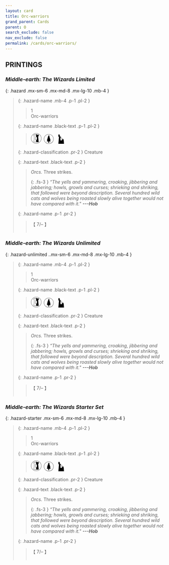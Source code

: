 ```yaml
---
layout: card
title: Orc-warriors
grand_parent: Cards
parent: O
search_exclude: false
nav_exclude: false
permalink: /cards/orc-warriors/
---
```


## PRINTINGS


### _Middle-earth: The Wizards Limited_

{: .hazard .mx-sm-6 .mx-md-8 .mx-lg-10 .mb-4 }
> {: .hazard-name .mb-4 .p-1 .pl-2 }
> > <div class="hazard-mp">1</div>
> > <div class="card-name">Orc-warriors</div>
>
> {: .hazard-name .black-text .p-1 .pl-2 }
> > ![](/assets/images/border-land.svg)&ensp;![](/assets/images/wilderness.svg)&emsp;![](/assets/images/ruinlair.svg)
>
> {: .hazard-classification .pr-2 }
> Creature
>
> {: .hazard-text .black-text .p-2 }
> > _Orcs._ Three strikes. 
> > 
> > {: .fs-3 } 
> > _“The yells and yammering, croaking, jibbering and jabbering; howls, growls and curses; shrieking and shriking, that followed were beyond description. Several hundred wild cats and wolves being roasted slowly alive together would not have compared with it."_ ***---&#65279;Hob*** 
>
> {: .hazard-name .p-1 .pr-2 }
> > <div class="card-shield">【 7/&ndash; 】</div>
> > <div class="card-corruption">&nbsp;</div>

### _Middle-earth: The Wizards Unlimited_

{: .hazard-unlimited ..mx-sm-6 .mx-md-8 .mx-lg-10 .mb-4 }
> {: .hazard-name .mb-4 .p-1 .pl-2 }
> > <div class="hazard-mp">1</div>
> > <div class="card-name">Orc-warriors</div>
>
> {: .hazard-name .black-text .p-1 .pl-2 }
> > ![](/assets/images/border-land.svg)&ensp;![](/assets/images/wilderness.svg)&emsp;![](/assets/images/ruinlair.svg)
>
> {: .hazard-classification .pr-2 }
> Creature
>
> {: .hazard-text .black-text .p-2 }
> > _Orcs._ Three strikes. 
> > 
> > {: .fs-3 } 
> > _“The yells and yammering, croaking, jibbering and jabbering; howls, growls and curses; shrieking and shriking, that followed were beyond description. Several hundred wild cats and wolves being roasted slowly alive together would not have compared with it."_ ***---&#65279;Hob*** 
>
> {: .hazard-name .p-1 .pr-2 }
> > <div class="card-shield">【 7/&ndash; 】</div>
> > <div class="card-corruption-white">&nbsp;</div>

### _Middle-earth: The Wizards Starter Set_

{: .hazard-starter .mx-sm-6 .mx-md-8 .mx-lg-10 .mb-4 }
> {: .hazard-name .mb-4 .p-1 .pl-2 }
> > <div class="hazard-mp">1</div>
> > <div class="card-name">Orc-warriors</div>
>
> {: .hazard-name .black-text .p-1 .pl-2 }
> > ![](/assets/images/border-land.svg)&ensp;![](/assets/images/wilderness.svg)&emsp;![](/assets/images/ruinlair.svg)
>
> {: .hazard-classification .pr-2 }
> Creature
>
> {: .hazard-text .black-text .p-2 }
> > _Orcs._ Three strikes. 
> > 
> > {: .fs-3 } 
> > _“The yells and yammering, croaking, jibbering and jabbering; howls, growls and curses; shrieking and shriking, that followed were beyond description. Several hundred wild cats and wolves being roasted slowly alive together would not have compared with it."_ ***---&#65279;Hob*** 
>
> {: .hazard-name .p-1 .pr-2 }
> > <div class="card-shield">【 7/&ndash; 】</div>
> > <div class="card-corruption-white">&nbsp;</div>
